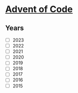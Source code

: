 # [Advent of Code](https://adventofcode.com/)

## Years
- [ ] 2023
- [ ] 2022
- [ ] 2021
- [ ] 2020
- [ ] 2019
- [ ] 2018
- [ ] 2017
- [ ] 2016
- [ ] 2015
